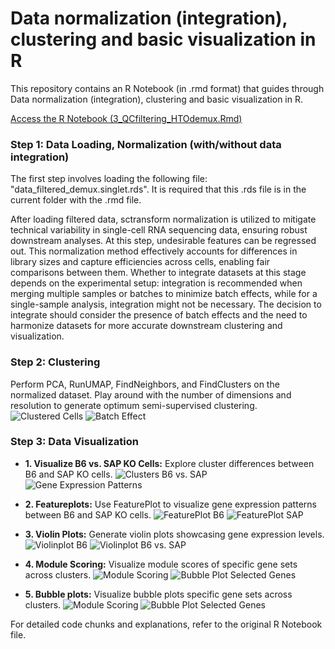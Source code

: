 # Data normalization (integration), clustering and basic visualization in R

This repository contains an R Notebook (in .rmd format) that guides through Data normalization (integration), clustering and basic visualization in R.

[Access the R Notebook (3_QCfiltering_HTOdemux.Rmd)](/R_notebooks/3_QCfiltering_HTOdemux.Rmd)

### Step 1: Data Loading, Normalization (with/without data integration)
The first step involves loading the following file: "data_filtered_demux.singlet.rds". It is required that this .rds file is in the current folder with the .rmd file.

After loading filtered data, sctransform normalization is utilized to mitigate technical variability in single-cell RNA sequencing data, ensuring robust downstream analyses. At this step, undesirable features can be regressed out. This normalization method effectively accounts for differences in library sizes and capture efficiencies across cells, enabling fair comparisons between them. Whether to integrate datasets at this stage depends on the experimental setup: integration is recommended when merging multiple samples or batches to minimize batch effects, while for a single-sample analysis, integration might not be necessary. The decision to integrate should consider the presence of batch effects and the need to harmonize datasets for more accurate downstream clustering and visualization.

### Step 2: Clustering
Perform PCA, RunUMAP, FindNeighbors, and FindClusters on the normalized dataset. Play around with the number of dimensions and resolution to generate optimum semi-supervised clustering.
![Clustered Cells](image_url1) ![Batch Effect](image_url2)

### Step 3: Data Visualization
- **1. Visualize B6 vs. SAP KO Cells:** Explore cluster differences between B6 and SAP KO cells.
![Clusters B6 vs. SAP](image_url3) ![Gene Expression Patterns](image_url4)

- **2. Featureplots:** Use FeaturePlot to visualize gene expression patterns between B6 and SAP KO cells.
![FeaturePlot B6](image_url5) ![FeaturePlot SAP](image_url6)

- **3. Violin Plots:** Generate violin plots showcasing gene expression levels.
![Violinplot B6](image_url7) ![Violinplot B6 vs. SAP](image_url8)

- **4. Module Scoring:** Visualize module scores of specific gene sets across clusters.
![Module Scoring](image_url9) ![Bubble Plot Selected Genes](image_url10)

- **5. Bubble plots:** Visualize bubble plots specific gene sets across clusters.
![Module Scoring](image_url9) ![Bubble Plot Selected Genes](image_url10)

For detailed code chunks and explanations, refer to the original R Notebook file.
